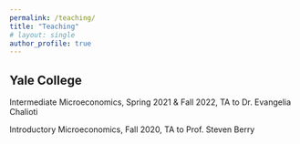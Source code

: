 ```yaml
---
permalink: /teaching/    
title: "Teaching"
# layout: single
author_profile: true
---
```


## Yale College

Intermediate Microeconomics, Spring 2021 & Fall 2022, TA to Dr. Evangelia Chalioti

Introductory Microeconomics, Fall 2020, TA to Prof. Steven Berry